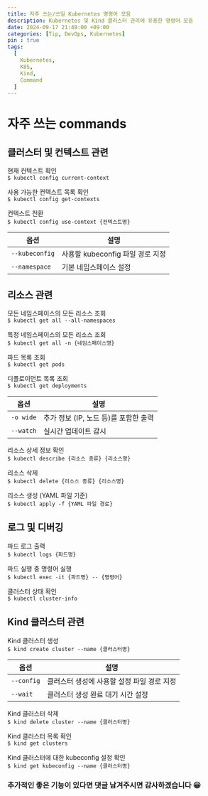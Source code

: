 ```yaml
---
title: 자주 쓰는/쓰일 Kubernetes 명령어 모음
description: Kubernetes 및 Kind 클러스터 관리에 유용한 명령어 모음
date: 2024-09-17 21:49:00 +09:00
categories: [Tip, DevOps, Kubernetes]
pin : true
tags:
  [
    Kubernetes,
    K8S,
    Kind,
    Command
  ]
---
```


# 자주 쓰는 commands

## 클러스터 및 컨텍스트 관련

현재 컨텍스트 확인<br>
`$ kubectl config current-context`<br>

사용 가능한 컨텍스트 목록 확인<br>
`$ kubectl config get-contexts`<br>

컨텍스트 전환<br>
`$ kubectl config use-context {컨텍스트명}`<br>

| 옵션             | 설명                      |
|----------------|-------------------------|
| `--kubeconfig` | 사용할 kubeconfig 파일 경로 지정 |
| `--namespace`  | 기본 네임스페이스 설정            |

## 리소스 관련

모든 네임스페이스의 모든 리소스 조회<br>
`$ kubectl get all --all-namespaces`<br>

특정 네임스페이스의 모든 리소스 조회<br>
`$ kubectl get all -n {네임스페이스명}`<br>

파드 목록 조회<br>
`$ kubectl get pods`<br>

디플로이먼트 목록 조회<br>
`$ kubectl get deployments`<br>

| 옵션        | 설명                       |
|-----------|--------------------------|
| `-o wide` | 추가 정보 (IP, 노드 등)를 포함한 출력 |
| `--watch` | 실시간 업데이트 감시              |

리소스 상세 정보 확인<br>
`$ kubectl describe {리소스 종류} {리소스명}`<br>

리소스 삭제<br>
`$ kubectl delete {리소스 종류} {리소스명}`<br>

리소스 생성 (YAML 파일 기준)<br>
`$ kubectl apply -f {YAML 파일 경로}`<br>

## 로그 및 디버깅

파드 로그 출력<br>
`$ kubectl logs {파드명}`<br>

파드 실행 중 명령어 실행<br>
`$ kubectl exec -it {파드명} -- {명령어}`<br>

클러스터 상태 확인<br>
`$ kubectl cluster-info`<br>

## Kind 클러스터 관련

Kind 클러스터 생성<br>
`$ kind create cluster --name {클러스터명}`<br>

| 옵션         | 설명                       |
|------------|--------------------------|
| `--config` | 클러스터 생성에 사용할 설정 파일 경로 지정 |
| `--wait`   | 클러스터 생성 완료 대기 시간 설정      |

Kind 클러스터 삭제<br>
`$ kind delete cluster --name {클러스터명}`<br>

Kind 클러스터 목록 확인<br>
`$ kind get clusters`<br>

Kind 클러스터에 대한 kubeconfig 설정 확인<br>
`$ kind get kubeconfig --name {클러스터명}`<br>

### 추가적인 좋은 기능이 있다면 댓글 남겨주시면 감사하겠습니다 😀
